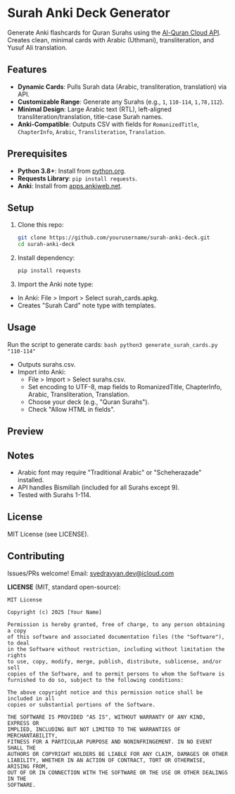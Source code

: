 # Surah Anki Deck Generator

Generate Anki flashcards for Quran Surahs using the [Al-Quran Cloud API](https://alquran.cloud/api). Creates clean, minimal cards with Arabic (Uthmani), transliteration, and Yusuf Ali translation.

<image-card alt="Front of Al-Fatiha card" src="screenshots/al-fatiha-front.png" ></image-card>
<image-card alt="Back of Al-Fatiha card" src="screenshots/al-fatiha-back.png" ></image-card>

## Features
- **Dynamic Cards**: Pulls Surah data (Arabic, transliteration, translation) via API.
- **Customizable Range**: Generate any Surahs (e.g., `1`, `110-114`, `1,78,112`).
- **Minimal Design**: Large Arabic text (RTL), left-aligned transliteration/translation, title-case Surah names.
- **Anki-Compatible**: Outputs CSV with fields for `RomanizedTitle`, `ChapterInfo`, `Arabic`, `Transliteration`, `Translation`.

## Prerequisites
- **Python 3.8+**: Install from [python.org](https://www.python.org/downloads/).
- **Requests Library**: `pip install requests`.
- **Anki**: Install from [apps.ankiweb.net](https://apps.ankiweb.net).

## Setup
1. Clone this repo:
   ```bash
   git clone https://github.com/yourusername/surah-anki-deck.git
   cd surah-anki-deck
   ```
2. Install dependency:
    ```bash
    pip install requests
    ```
3. Import the Anki note type:
- In Anki: File > Import > Select surah_cards.apkg.
- Creates "Surah Card" note type with templates.

## Usage
Run the script to generate cards:
    ```bash
    python3 generate_surah_cards.py "110-114"
    ```

- Outputs surahs.csv.
- Import into Anki:
    - File > Import > Select surahs.csv.
    - Set encoding to UTF-8, map fields to RomanizedTitle, ChapterInfo, Arabic, Transliteration, Translation.
    - Choose your deck (e.g., "Quran Surahs").
    - Check "Allow HTML in fields".

## Preview


## Notes
- Arabic font may require "Traditional Arabic" or "Scheherazade" installed.
- API handles Bismillah (included for all Surahs except 9).
- Tested with Surahs 1-114.

## License
MIT License (see LICENSE).

## Contributing
Issues/PRs welcome! Email: syedrayyan.dev@icloud.com


**LICENSE** (MIT, standard open-source):
```text
MIT License

Copyright (c) 2025 [Your Name]

Permission is hereby granted, free of charge, to any person obtaining a copy
of this software and associated documentation files (the "Software"), to deal
in the Software without restriction, including without limitation the rights
to use, copy, modify, merge, publish, distribute, sublicense, and/or sell
copies of the Software, and to permit persons to whom the Software is
furnished to do so, subject to the following conditions:

The above copyright notice and this permission notice shall be included in all
copies or substantial portions of the Software.

THE SOFTWARE IS PROVIDED "AS IS", WITHOUT WARRANTY OF ANY KIND, EXPRESS OR
IMPLIED, INCLUDING BUT NOT LIMITED TO THE WARRANTIES OF MERCHANTABILITY,
FITNESS FOR A PARTICULAR PURPOSE AND NONINFRINGEMENT. IN NO EVENT SHALL THE
AUTHORS OR COPYRIGHT HOLDERS BE LIABLE FOR ANY CLAIM, DAMAGES OR OTHER
LIABILITY, WHETHER IN AN ACTION OF CONTRACT, TORT OR OTHERWISE, ARISING FROM,
OUT OF OR IN CONNECTION WITH THE SOFTWARE OR THE USE OR OTHER DEALINGS IN THE
SOFTWARE.